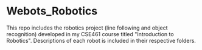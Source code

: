 # Webots_Robotics
This repo includes the robotics project (line following and object recognition) developed in my  CSE461 course titled "Introduction to Robotics". Descriptions  of each robot is included in their respective folders.
